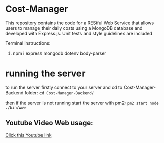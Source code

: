 # Cost-Manager

This repository contains the code for a REStful Web Service that allows users to manage their daily costs using a MongoDB database and developed with Express.js. Unit tests and style guidelines are included

Terminal instructions:

1. npm i express mongodb dotenv body-parser


# running the server
to run the server firstly connect to your server and cd to Cost-Manager-Backend folder:
`cd Cost-Manager-Backend/`

then if the server is not running start the server with pm2:
`pm2 start node ./bin/www`


## Youtube Video Web usage:
[Click this Youtube link](https://www.youtube.com/watch?v=Tyv8EJ7kxKU)
